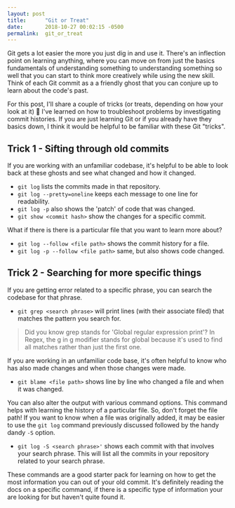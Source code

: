 ```yaml
---
layout: post
title:      "Git or Treat"
date:       2018-10-27 00:02:15 -0500
permalink:  git_or_treat
---
```


Git gets a lot easier the more you just dig in and use it. There's an inflection point on learning anything, where you can move on from just the basics fundamentals of understanding something to understanding something so well that you can start to think more creatively while using the new skill. Think of each Git commit as a a friendly ghost that you can conjure up to learn about the code's past.

For this post, I'll share a couple of tricks (or treats, depending on how your look at it) 🎃 I've learned on how to troubleshoot problems by investigating commit histories. If you are just learning Git or if you already have they basics down, I think it would be helpful to be familiar with these Git "tricks".

##  Trick 1 - Sifting through old commits  

If you are working with an unfamiliar codebase, it's helpful to be able to look back at these ghosts and see what changed and how it changed.

* `git log` lists the commits made in that repository.
* `git log --pretty=oneline` keeps each message to one line for readability.
* `git log -p` also shows the 'patch' of code that was changed.
* `git show <commit hash>` show the changes for a specific commit.

What if there is there is a particular file that you want to learn more about? 

* `git log --follow <file path>` shows the commit history for a file.
* `git log -p --follow <file path>` same, but also shows code changed.


## Trick 2 - Searching for more specific things

If you are getting error related to a specific phrase, you can search the codebase for that phrase.

* `git grep <search phrase>` will print lines (with their associate filed) that matches the pattern you search for.

> Did you know grep stands for 'Global regular expression print'? In Regex, the g in g modifier stands for global because it's used to find all matches rather than just the first one.

If you are working in an unfamiliar code base, it's often helpful to know who has also made changes and when those changes were made. 

* `git blame <file path>` shows line by line who changed a file and when it was changed.

You can also alter the output with various command options. This command helps with learning the history of a particular file. So, don't forget the file path!  If you want to know when a file was originally added, it may be easier to use the `git log` command previously discussed followed by the handy dandy `-S` option.

* `git log -S <search phrase>'` shows each commit with that involves your search phrase. This will list all the commits in your repository related to your search phrase.


These commands are a good starter pack for learning on how to get the most information you can out of your old commit. It's definitely reading the docs on a specific command, if there is a specific type of information your are looking for but haven't quite found it.



